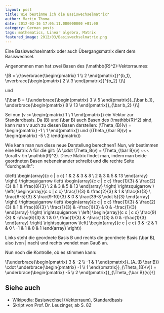 ```yaml
---
layout: post
title: Wie bestimme ich die Basiswechselmatrix?
author: Martin Thoma
date: 2012-03-16 17:06:11.000000000 +01:00
category: German posts
tags: mathematics, Linear algebra, Matrix
featured_image: 2012/03/Basiswechselmatrix.png
---
```

Eine Basiswechselmatrix oder auch Übergangsmatrix dient dem Basiswechsel.

Angenommen man hat zwei Basen des <span markdown="0">\(\mathbb{R}^2\)</span>-Vektorraumes:

<div>\[B = \{\overbrace{\begin{pmatrix} 1 \\ 2 \end{pmatrix}}^{b_1}, \overbrace{\begin{pmatrix} 2 \\ 3 \end{pmatrix}}^{b_2} \}\]</div>

und

<div>\[\bar B = \{\underbrace{\begin{pmatrix} 3 \\ 5 \end{pmatrix}}_{\bar b_1}, \underbrace{\begin{pmatrix} 8 \\ 13 \end{pmatrix}}_{\bar b_2} \}\]</div>

Sei nun <span markdown="0">\(v := \begin{pmatrix} 1 \\ 1 \end{pmatrix}\)</span> ein Vektor zur Standardbasis.
Da <span markdown="0">\(B\)</span> und <span markdown="0">\(\bar B\)</span> auch Basen des <span markdown="0">\(\mathbb{R}^2\)</span> sind, kann man v auch zu diesen Basen darstellen:
<span markdown="0">\(\Theta_{B}(v) = \begin{pmatrix} -1 \\ 1 \end{pmatrix}\)</span> und
<span markdown="0">\(\Theta_{\bar B}(v) = \begin{pmatrix} -5 \\ 2 \end{pmatrix}\)</span>

Wie kann man nun diese neue Darstellung berechnen?
Nun, wir bestimmen eine Matrix A für die gilt:
<span markdown="0">\(A \cdot \Theta_B(v) = \Theta_{\bar B}(v) ~~~ \forall v \in \mathbb{R}^2\)</span>. Diese Matrix findet man, indem man beide geordneten Basen nebeneinander schreibt und die rechte Seite "durchgaußt":

<span markdown="0">\(\left( \begin{array}{c c | c c}
  1 & 2 & 3 &  8 \\
  2 & 3 & 5 & 13
\end{array} \right)
\rightsquigarrow
\left( \begin{array}{c c | c c}
  \frac{1}{3} & \frac{2}{3} & 1 &  \frac{8}{3} \\
        2     & 3           & 5 & 13
\end{array} \right)
\rightsquigarrow \\
\left( \begin{array}{c c | c c}
  \frac{1}{3}   & \frac{2}{3}    & 1 &  \frac{8}{3} \\
  \frac{6-5}{3} & \frac{9-10}{3} & 0 & \frac{39-8 \cdot 5}{3}
\end{array} \right)
\rightsquigarrow
\left( \begin{array}{c c | c c}
  \frac{1}{3}   & \frac{2}{3}    & 1 &  \frac{8}{3} \\
  \frac{1}{3}   & -\frac{1}{3}   & 0 & -\frac{1}{3}
\end{array} \right)
\rightsquigarrow \\
\left( \begin{array}{c c | c c}
  \frac{9}{3}   & -\frac{6}{3}   & 1 & 0 \\
  \frac{1}{3}   & -\frac{1}{3}   & 0 & -\frac{1}{3}
\end{array} \right)
\rightsquigarrow
\left( \begin{array}{c c | c c}
  3 & -2 & 1 &  0 \\
  -1 & 1 & 0 &  1
\end{array} \right)\)</span>

Links steht die geordnete Basis B und rechts die geordnete Basis <span markdown="0">\(\bar B\)</span>, also (von \| nach) und rechts wendet man Gauß an.

Nun noch die Kontrolle, ob es stimmen kann:

<div>\[\underbrace{\begin{pmatrix} 3 & -2 \\ -1 & 1 \end{pmatrix}}_{A_{B \bar B}}
\cdot
\underbrace{\begin{pmatrix} -1 \\ 1 \end{pmatrix}}_{\Theta_{B}(v)} = \underbrace{\begin{pmatrix} -5 \\ 2 \end{pmatrix}}_{\Theta_{\bar B}(v)}\]</div>

<h2>Siehe auch</h2>
<ul>
  <li>Wikipedia: <a href="http://de.wikipedia.org/wiki/Basiswechsel_(Vektorraum)">Basiswechsel (Vektorraum)</a>, <a href="http://de.wikipedia.org/wiki/Standardbasis">Standardbasis</a></li>
  <li>Skript von Prof. Dr. Leuzinger, ab S. 82</li>
</ul>
